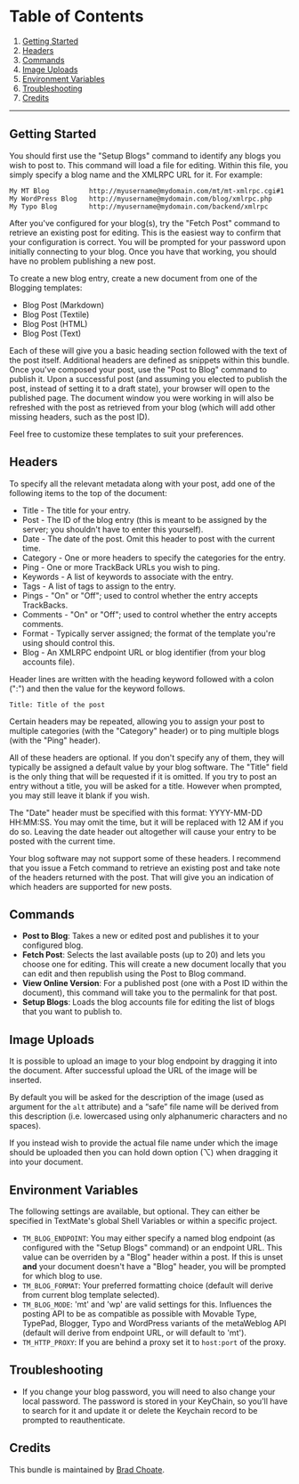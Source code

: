 # Table of Contents

 1. [Getting Started](#getting_started)
 2. [Headers](#headers)
 3. [Commands](#commands)
 4. [Image Uploads](#image_uploads)
 5. [Environment Variables](#environment_variables)
 6. [Troubleshooting](#troubleshooting)
 7. [Credits](#credits)

- - - - - -

Getting Started
---------------

You should first use the "Setup Blogs" command to identify any blogs you wish to post to. This command will load a file for editing. Within this file, you simply specify a blog name and the XMLRPC URL for it. For example:

    My MT Blog          http://myusername@mydomain.com/mt/mt-xmlrpc.cgi#1
    My WordPress Blog   http://myusername@mydomain.com/blog/xmlrpc.php
    My Typo Blog        http://myusername@mydomain.com/backend/xmlrpc

After you've configured for your blog(s), try the "Fetch Post" command to retrieve an existing post for editing. This is the easiest way to confirm that your configuration is correct. You will be prompted for your password upon initially connecting to your blog. Once you have that working, you should have no problem publishing a new post.

To create a new blog entry, create a new document from one of the Blogging templates:

* Blog Post (Markdown)
* Blog Post (Textile)
* Blog Post (HTML)
* Blog Post (Text)

Each of these will give you a basic heading section followed with the text of the post itself. Additional headers are defined as snippets within this bundle. Once you've composed your post, use the "Post to Blog" command to publish it. Upon a successful post (and assuming you elected to publish the post, instead of setting it to a draft state), your browser will open to the published page. The document window you were working in will also be refreshed with the post as retrieved from your blog (which will add other missing headers, such as the post ID).

Feel free to customize these templates to suit your preferences.

Headers
-------

To specify all the relevant metadata along with your post, add one of the following items to the top of the document:

* Title - The title for your entry.
* Post - The ID of the blog entry (this is meant to be assigned by the server; you shouldn't have to enter this yourself).
* Date - The date of the post. Omit this header to post with the current time.
* Category - One or more headers to specify the categories for the entry.
* Ping - One or more TrackBack URLs you wish to ping.
* Keywords - A list of keywords to associate with the entry.
* Tags - A list of tags to assign to the entry.
* Pings - "On" or "Off"; used to control whether the entry accepts TrackBacks.
* Comments - "On" or "Off"; used to control whether the entry accepts comments.
* Format - Typically server assigned; the format of the template you're using should control this.
* Blog - An XMLRPC endpoint URL or blog identifier (from your blog accounts file).

Header lines are written with the heading keyword followed with a colon (":") and then the value for the keyword follows.

    Title: Title of the post

Certain headers may be repeated, allowing you to assign your post to multiple categories (with the "Category" header) or to ping multiple blogs (with the "Ping" header).

All of these headers are optional. If you don't specify any of them, they will typically be assigned a default value by your blog software. The "Title" field is the only thing that will be requested if it is omitted. If you try to post an entry without a title, you will be asked for a title. However when prompted, you may still leave it blank if you wish.

The "Date" header must be specified with this format: YYYY-MM-DD HH:MM:SS. You may omit the time, but it will be replaced with 12 AM if you do so. Leaving the date header out altogether will cause your entry to be posted with the current time.

Your blog software may not support some of these headers. I recommend that you issue a Fetch command to retrieve an existing post and take note of the headers returned with the post. That will give you an indication of which headers are supported for new posts.

Commands
--------

* **Post to Blog**: Takes a new or edited post and publishes it to your configured blog.
* **Fetch Post**: Selects the last available posts (up to 20) and lets you choose one for editing. This will create a new document locally that you can edit and then republish using the Post to Blog command.
* **View Online Version**: For a published post (one with a Post ID within the document), this command will take you to the permalink for that post.
* **Setup Blogs**: Loads the blog accounts file for editing the list of blogs that you want to publish to.

Image Uploads
-------------

It is possible to upload an image to your blog endpoint by dragging it into the document. After successful upload the URL of the image will be inserted.

By default you will be asked for the description of the image (used as argument for the `alt` attribute) and a “safe” file name will be derived from this description (i.e. lowercased using only alphanumeric characters and no spaces).

If you instead wish to provide the actual file name under which the image should be uploaded then you can hold down option (&#x2325;) when dragging it into your document.

Environment Variables
---------------------

The following settings are available, but optional. They can either be specified in TextMate's global Shell Variables or within a specific project.

* `TM_BLOG_ENDPOINT`: You may either specify a named blog endpoint (as configured with the "Setup Blogs" command) or an endpoint URL. This value can be overriden by a "Blog" header within a post. If this is unset **and** your document doesn't have a "Blog" header, you will be prompted for which blog to use.
* `TM_BLOG_FORMAT`: Your preferred formatting choice (default will derive from current blog template selected).
* `TM_BLOG_MODE`: 'mt' and 'wp' are valid settings for this. Influences the posting API to be as compatible as possible with Movable Type, TypePad, Blogger, Typo and WordPress variants of the metaWeblog API (default will derive from endpoint URL, or will default to 'mt').
* `TM_HTTP_PROXY`: If you are behind a proxy set it to `host:port` of the proxy.


Troubleshooting
---------------

* If you change your blog password, you will need to also change your local password. The password is stored in your KeyChain, so you'll have to search for it and update it or delete the Keychain record to be prompted to reauthenticate.

Credits
-------

This bundle is maintained by [Brad Choate][1].

[1]: http://bradchoate.com/
